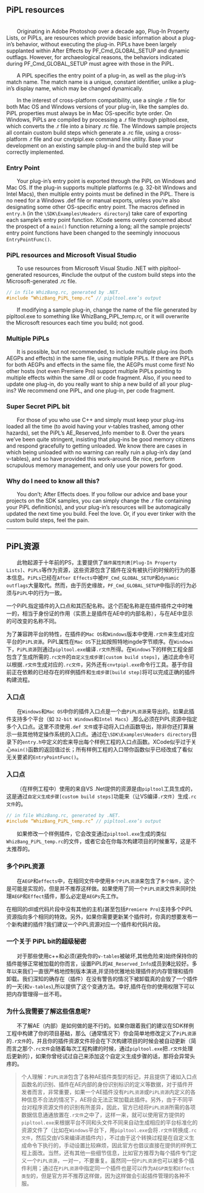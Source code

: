 ## PiPL resources

<br>
&#160;&#160;&#160;&#160;&#160;&#160;
Originating in Adobe Photoshop over a decade ago, Plug-In Property Lists, or PiPLs, are resources which provide basic information about a plug-in’s behavior, without executing the plug-in. PiPLs have been largely supplanted within After Effects by PF_Cmd_GLOBAL_SETUP and dynamic outflags. However, for archaeological reasons, the behaviors indicated during PF_Cmd_GLOBAL_SETUP must agree with those in the PiPL.

&#160;&#160;&#160;&#160;&#160;&#160;
A PiPL specifies the entry point of a plug-in, as well as the plug-in’s match name. The match name is a unique, constant identifier, unlike a plug-in’s display name, which may be changed dynamically.

&#160;&#160;&#160;&#160;&#160;&#160;
In the interest of cross-platform compatibility, use a single .r file for both Mac OS and Windows versions of your plug-in, like the samples do. PiPL properties must always be in Mac OS-specific byte order. On Windows, PiPLs are compiled by processing a .r file through pipltool.exe, which converts the .r file into a binary .rc file. The Windows sample projects all contain custom build steps which generate a .rc file, using a cross-platform .r file and our cnvtpipl.exe command line utility. Base your development on an existing sample plug-in and the build step will be correctly implemented.

### Entry Point

&#160;&#160;&#160;&#160;&#160;&#160;
Your plug-in’s entry point is exported through the PiPL on Windows and Mac OS. If the plug-in supports multiple platforms (e.g. 32-bit Windows and Intel Macs), then multiple entry points must be defined in the PiPL. There is no need for a Windows .def file or manual exports, unless you’re also designating some other OS-specific entry point. The macros defined in `entry.h` (in the `\SDK\Examples\Headers directory`) take care of exporting each sample’s entry point function. XCode seems overly concerned about the prospect of a `main()` function returning a long; all the sample projects’ entry point functions have been changed to the seemingly innocuous `EntryPointFunc()`.

### PiPL resources and Microsoft Visual Studio

&#160;&#160;&#160;&#160;&#160;&#160;
To use resources from Microsoft Visual Studio .NET with pipltool-generated resources, #include the output of the custom build steps into the Microsoft-generated .rc file.

```c++
// in file WhizBang.rc, generated by .NET.
#include “WhizBang_PiPL_temp.rc” // pipltool.exe’s output
```

&#160;&#160;&#160;&#160;&#160;&#160;
If modifying a sample plug-in, change the name of the file generated by pipltool.exe to something like WhizBang_PiPL_temp.rc, or it will overwrite the Microsoft resources each time you build; not good.

### Multiple PiPLs

&#160;&#160;&#160;&#160;&#160;&#160;
It is possible, but not recommended, to include multiple plug-ins (both AEGPs and effects) in the same file, using multiple PiPLs. If there are PiPLs for both AEGPs and effects in the same file, the AEGPs must come first!
No other hosts (not even Premiere Pro) support multiple PiPLs pointing to multiple effects within the same .dll or code fragment. Also, if you need to update one plug-in, do you really want to ship a new build of all your plug-ins? We recommend one PiPL, and one plug-in, per code fragment.

### Super Secret PiPL bit

&#160;&#160;&#160;&#160;&#160;&#160;
For those of you who use C++ and simply must keep your plug-ins loaded all the time (to avoid having your v-tables trashed, among other hazards), set the PiPL’s AE_Reserved_Info member to 8. Over the years we’ve been quite stringent, insisting that plug-ins be good memory citizens and respond gracefully to getting unloaded. We know there are cases in which being unloaded with no warning can really ruin a plug-in’s day (and v-tables), and so have provided this work-around. Be nice, perform scrupulous memory management, and only use your powers for good.

### Why do I need to know all this?

&#160;&#160;&#160;&#160;&#160;&#160;
You don’t; After Effects does. If you follow our advice and base your projects on the SDK samples, you can simply change the .r file containing your PiPL definition(s), and your plug-in’s resources will be automagically updated the next time you build. Feel the love. Or, if you ever tinker with the custom build steps, feel the pain.

***
## PiPL资源

&#160;&#160;&#160;&#160;&#160;&#160;
此物起源于十年前的PS，主要提供了`插件属性列表[Plug-In Property Lists]`、`PiPLs`等作为资源，这些资源包含了插件在没有被执行的时候的行为的基本信息。`PiPLs`已经在`After Effects`中被`PF_Cmd_GLOBAL_SETUP`和`dynamic outflags`大量取代。然而，由于历史缘故，`PF_Cmd_GLOBAL_SETUP`中指示的行为必须与`PiPL`中的行为一致。

一个PiPL指定插件的入口点和其匹配名称。这个匹配名称是在插件插件之中时唯一的，相当于身份证的作用（实质上是插件在AE中的内部名称），与在AE中显示的可改变的名称不同。

为了兼容跨平台的特性，在插件的`Mac OS`和`Windows`版本中使用`.r文件`来生成对应平台的`PiPL资源`。PiPL属性在`Mac OS`下比如按照特地ingde字节顺序。在`Windows`下，`PiPL资源`则通过`pipltool.exe`编译`.r文件`所得。在`Windows`下的样例工程全部包含了生成所需的`.rc文件`的`自定义生成步骤[custom build steps]`，通过此命令可以根据`.r文件`生成对应的`.rc文件`，另外还有`cnvtpipl.exe`命令行工具。基于你目前正在依赖的已经存在的样例插件和`生成步骤[build step]`将可以完成正确的插件构建流程。

### 入口点

&#160;&#160;&#160;&#160;&#160;&#160;
在`Windows`和`Mac OS`中你的插件入口点是一个由`PiPL资源`来导出的。如果此插件支持多个平台（如 `32-bit Windows`和`Intel Macs`）,那么必须在PiPL资源中指定多个入口点。这里不须使用`.def 文件`或手动将入口点函数导出，除非你还打算展示一些其他特定操作系统的入口点。通过在`\SDK\Examples\Headers directory`目录下的`entry.h`中定义的宏来导出每个样例工程的入口点函数。XCode似乎过于关心`main()`函数的返回值过长；所有样例工程的入口带你函数似乎已经改成了看似无关要紧的`EntryPointFunc()`。

### 入口点

&#160;&#160;&#160;&#160;&#160;&#160;
（在样例工程中）使用的来自VS .Net提供的资源是由`pipltool`工具生成的，这是通过`自定义生成步骤[custom build steps]`功能来（让VS编译`.r文件`）生成`.rc文件`的。

```c++
// in file WhizBang.rc, generated by .NET.
#include “WhizBang_PiPL_temp.rc” // pipltool.exe’s output
```

&#160;&#160;&#160;&#160;&#160;&#160;
如果修改一个样例插件，它会改变通过`pipltool.exe`生成的类似`WhizBang_PiPL_temp.rc`的文件，或者它会在你每次构建项目的时候重写，这是不太推荐的。

### 多个PiPL资源

&#160;&#160;&#160;&#160;&#160;&#160;
在`AEGP`和`effects`中，在相同文件中使用`多个PiPL资源`来包含了`多个插件`，这个是可能是实现的，但是并不推荐这样做。如果使用了同一个`PiPL资源`文件来同时处理`AEGP`和`Effect`插件，那么必定是`AEGPs`先工作。

在相同的dll或代码片段中没有其他的主机(甚至包括`Premiere Pro`)支持多个PiPL资源指向多个相同的特效。另外，如果你需要更新某个插件时，你真的想要发布一个新构建的插件?我们建议一个PiPL资源对应一个插件和代码片段。

### 一个关于 PiPL bit的超级秘密

&#160;&#160;&#160;&#160;&#160;&#160;
对于那些使用c++和必须(避免你的`v-tables`被破坏,其他危险来)始终保持你的插件能够正常被加载的你而言，设置PiPL的`AE_Reserved_Info`成员到**8**比较好。多年以来我们一直很严格地控制版本演进,并坚持优雅地处理插件的内存管理和插件卸载。我们深知的确存在（插件）在没有警告的情况下被卸载真的会毁了一个插件的一天(和`v-tables`),所以提供了这个变通方法。幸好,插件在你的使用权限下可以把内存管理得一丝不苟。

### 为什么我需要了解这些信息呢?

&#160;&#160;&#160;&#160;&#160;&#160;
不了解AE（内部）是如何做的是不行的。如果你跟着我们的建议在SDK样例工程中构建了你的项目基础，那么（通常情况下）你会简单地修改定义了`PiPL资源`的`.r文件`的，并且你的插件资源文件将会在下次构建项目的时候会被自动更新（简而言之那个`.rc文件`会随着每次工程构建的时候，通过`pipltool.exe`把`.r文件`处理后更新的），如果你曾经试过自己来添加这个自定义生成步骤的话，那将会异常头疼的。

>个人理解：`PiPL资源`包含了各种AE插件类型的标记，并且提供了诸如入口点函数名的识别、插件在AE内部的身份识别标识的定义等数据，对于插件开发者而言，非常重要，如果一个AE插件没有`PiPL资源`或`PiPL资源`内定义的各种信息不合法的情况下，AE将会无法正常加载此插件。另外，由于不同平台对程序资源文件的识别有所差异，因此，官方已经将`PiPL资源`所需的各项数据信息通通放置在`.r文件`之中了，这样一来，就可以使用官方提供的`pipltool.exe`来根据平台不同和头文件不同来自动生成相应的平台标准化的资源文件了（比如在`Windows`平台下，用`pipltool.exe`会将`.r文件`转换成`.rc文件`，然后交由VS来编译进插件内），不过由于这个转换过程是在自定义生成命令下执行的，手动设置比较麻烦，因此官方也倡议直接在提供的样例工程上面改。当然，还有其他一些细节信息，比如官方推荐为每个插件专门定义一个`PiPL资源`，一对一，不要重复。虽然同一份`PiPL资源`也可以被多个插件利用；通过在`PiPL资源`中指定同一个插件也是可以作为`AEGP类型`和`Effect类型`的，但是官方并不推荐这样做，因为这样做会引起插件管理的各种不服。